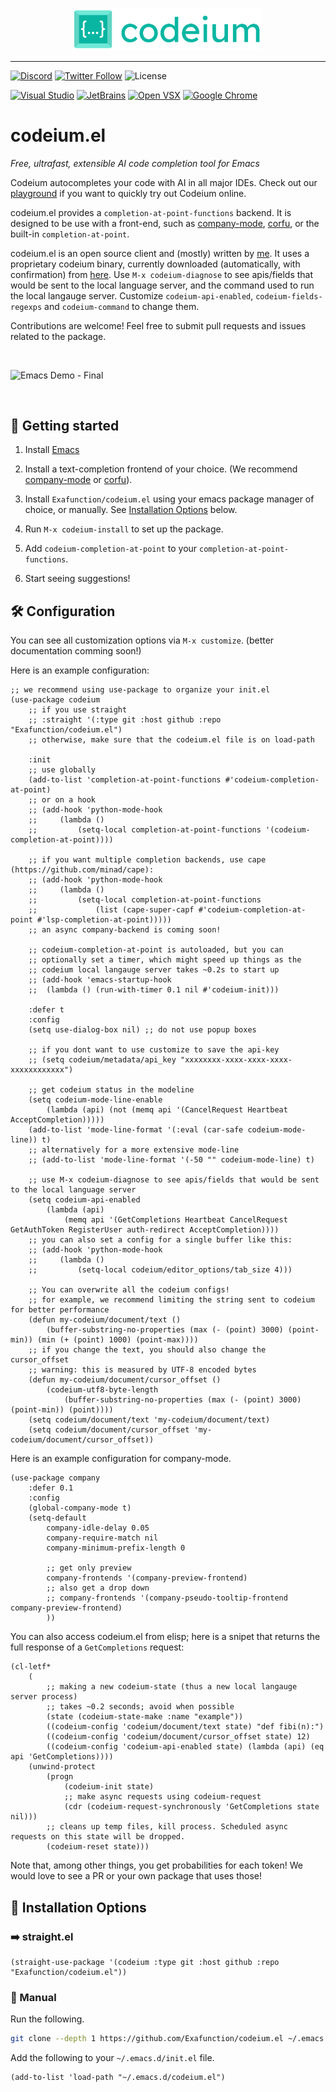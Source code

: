 <p align="center">
<img width="300" alt="Codeium" src="codeium.svg"/>
</p>

---

[![Discord](https://img.shields.io/discord/1027685395649015980?label=community&color=5865F2&logo=discord&logoColor=FFFFFF)](https://discord.gg/3XFf78nAx5)
[![Twitter Follow](https://img.shields.io/badge/style--blue?style=social&logo=twitter&label=Follow%20%40codeiumdev)](https://twitter.com/intent/follow?screen_name=codeiumdev)
![License](https://img.shields.io/github/license/Exafunction/codeium.vim)

[![Visual Studio](https://img.shields.io/visual-studio-marketplace/i/Codeium.codeium?label=Visual%20Studio&logo=visualstudio)](https://marketplace.visualstudio.com/items?itemName=Codeium.codeium)
[![JetBrains](https://img.shields.io/jetbrains/plugin/d/20540?label=JetBrains)](https://plugins.jetbrains.com/plugin/20540-codeium/)
[![Open VSX](https://img.shields.io/open-vsx/dt/Codeium/codeium?label=Open%20VSX)](https://open-vsx.org/extension/Codeium/codeium)
[![Google Chrome](https://img.shields.io/chrome-web-store/users/hobjkcpmjhlegmobgonaagepfckjkceh?label=Google%20Chrome&logo=googlechrome&logoColor=FFFFFF)](https://chrome.google.com/webstore/detail/codeium/hobjkcpmjhlegmobgonaagepfckjkceh)

# codeium.el

_Free, ultrafast, extensible AI code completion tool for Emacs_

Codeium autocompletes your code with AI in all major IDEs.
Check out our [playground](https://www.codeium.com/playground) if you want to quickly try out Codeium online.

codeium.el provides a `completion-at-point-functions` backend. It is designed to be use with a front-end, such as [company-mode](https://company-mode.github.io/), [corfu](https://github.com/minad/corfu), or the built-in `completion-at-point`.

codeium.el is an open source client and (mostly) written by [me](https://github.com/Alan-Chen99). It uses a proprietary codeium binary, currently downloaded (automatically, with confirmation) from [here](https://github.com/Exafunction/codeium/releases/). Use `M-x codeium-diagnose` to see apis/fields that would be sent to the local language server, and the command used to run the local langauge server. Customize `codeium-api-enabled`, `codeium-fields-regexps` and `codeium-command` to change them.

Contributions are welcome! Feel free to submit pull requests and issues related to the package.

<br />

![Emacs Demo - Final](https://user-images.githubusercontent.com/7545794/219270660-f14ddb8c-7087-4d97-9a15-b043467a2c00.gif)

<br />

## 🚀 Getting started

1. Install [Emacs](https://www.gnu.org/software/emacs/)

2. Install a text-completion frontend of your choice. (We recommend [company-mode](https://company-mode.github.io/) or [corfu](https://github.com/minad/corfu)).

3. Install `Exafunction/codeium.el` using your emacs package manager of
choice, or manually. See [Installation Options](#-installation-options) below.

4. Run `M-x codeium-install` to set up the package.

5. Add `codeium-completion-at-point` to your `completion-at-point-functions`.

6. Start seeing suggestions!

## 🛠️ Configuration

You can see all customization options via `M-x customize`.
(better documentation comming soon!)

Here is an example configuration:
```elisp
;; we recommend using use-package to organize your init.el
(use-package codeium
    ;; if you use straight
    ;; :straight '(:type git :host github :repo "Exafunction/codeium.el")
    ;; otherwise, make sure that the codeium.el file is on load-path
    
    :init
    ;; use globally
    (add-to-list 'completion-at-point-functions #'codeium-completion-at-point)
    ;; or on a hook
    ;; (add-hook 'python-mode-hook
    ;;     (lambda ()
    ;;         (setq-local completion-at-point-functions '(codeium-completion-at-point))))

    ;; if you want multiple completion backends, use cape (https://github.com/minad/cape):
    ;; (add-hook 'python-mode-hook
    ;;     (lambda ()
    ;;         (setq-local completion-at-point-functions
    ;;             (list (cape-super-capf #'codeium-completion-at-point #'lsp-completion-at-point)))))
    ;; an async company-backend is coming soon!

    ;; codeium-completion-at-point is autoloaded, but you can
    ;; optionally set a timer, which might speed up things as the
    ;; codeium local langauge server takes ~0.2s to start up
    ;; (add-hook 'emacs-startup-hook
    ;;  (lambda () (run-with-timer 0.1 nil #'codeium-init)))

    :defer t
    :config
    (setq use-dialog-box nil) ;; do not use popup boxes

    ;; if you dont want to use customize to save the api-key
    ;; (setq codeium/metadata/api_key "xxxxxxxx-xxxx-xxxx-xxxx-xxxxxxxxxxxx")

    ;; get codeium status in the modeline
    (setq codeium-mode-line-enable
        (lambda (api) (not (memq api '(CancelRequest Heartbeat AcceptCompletion)))))
    (add-to-list 'mode-line-format '(:eval (car-safe codeium-mode-line)) t)
    ;; alternatively for a more extensive mode-line
    ;; (add-to-list 'mode-line-format '(-50 "" codeium-mode-line) t)

    ;; use M-x codeium-diagnose to see apis/fields that would be sent to the local language server
    (setq codeium-api-enabled
        (lambda (api)
            (memq api '(GetCompletions Heartbeat CancelRequest GetAuthToken RegisterUser auth-redirect AcceptCompletion))))
    ;; you can also set a config for a single buffer like this:
    ;; (add-hook 'python-mode-hook
    ;;     (lambda ()
    ;;         (setq-local codeium/editor_options/tab_size 4)))

    ;; You can overwrite all the codeium configs!
    ;; for example, we recommend limiting the string sent to codeium for better performance
    (defun my-codeium/document/text ()
        (buffer-substring-no-properties (max (- (point) 3000) (point-min)) (min (+ (point) 1000) (point-max))))
    ;; if you change the text, you should also change the cursor_offset
    ;; warning: this is measured by UTF-8 encoded bytes
    (defun my-codeium/document/cursor_offset ()
        (codeium-utf8-byte-length
            (buffer-substring-no-properties (max (- (point) 3000) (point-min)) (point))))
    (setq codeium/document/text 'my-codeium/document/text)
    (setq codeium/document/cursor_offset 'my-codeium/document/cursor_offset))
```


Here is an example configuration for company-mode.
```elisp
(use-package company
    :defer 0.1
    :config
    (global-company-mode t)
    (setq-default
        company-idle-delay 0.05
        company-require-match nil
        company-minimum-prefix-length 0
        
        ;; get only preview
        company-frontends '(company-preview-frontend)
        ;; also get a drop down
        ;; company-frontends '(company-pseudo-tooltip-frontend company-preview-frontend)
        ))
```

You can also access codeium.el from elisp; here is a snipet that returns
the full response of a `GetCompletions` request:
```elisp
(cl-letf*
    (
        ;; making a new codeium-state (thus a new local langauge server process)
        ;; takes ~0.2 seconds; avoid when possible
        (state (codeium-state-make :name "example"))
        ((codeium-config 'codeium/document/text state) "def fibi(n):")
        ((codeium-config 'codeium/document/cursor_offset state) 12)
        ((codeium-config 'codeium-api-enabled state) (lambda (api) (eq api 'GetCompletions))))
    (unwind-protect
        (progn
            (codeium-init state)
            ;; make async requests using codeium-request
            (cdr (codeium-request-synchronously 'GetCompletions state nil)))
        ;; cleans up temp files, kill process. Scheduled async requests on this state will be dropped.
        (codeium-reset state)))
```
Note that, among other things, you get probabilities for each token!
We would love to see a PR or your own package that uses those!

## 💾 Installation Options

### ➡️ straight.el

```elisp
(straight-use-package '(codeium :type git :host github :repo "Exafunction/codeium.el"))
```

### 💪 Manual

Run the following.

```bash
git clone --depth 1 https://github.com/Exafunction/codeium.el ~/.emacs.d/codeium.el
```

Add the following to your `~/.emacs.d/init.el` file.

```elisp
(add-to-list 'load-path "~/.emacs.d/codeium.el")
```
